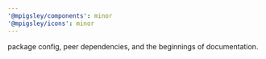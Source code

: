 ```yaml
---
'@mpigsley/components': minor
'@mpigsley/icons': minor
---
```


package config, peer dependencies, and the beginnings of documentation.
